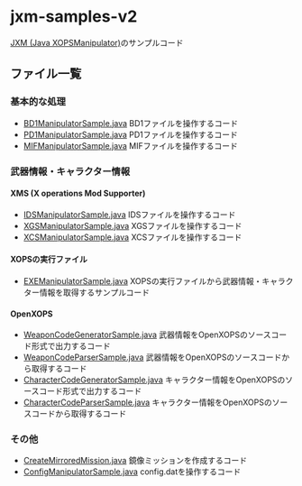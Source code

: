 # jxm-samples-v2

[JXM (Java XOPSManipulator)](https://github.com/maeda6uiui/jxm)のサンプルコード

## ファイル一覧

### 基本的な処理

- [BD1ManipulatorSample.java](src/main/java/com/github/maeda6uiui/jxmsamplesv2/BD1ManipulatorSample.java)
  BD1ファイルを操作するコード
- [PD1ManipulatorSample.java](src/main/java/com/github/maeda6uiui/jxmsamplesv2/PD1ManipulatorSample.java)
  PD1ファイルを操作するコード
- [MIFManipulatorSample.java](src/main/java/com/github/maeda6uiui/jxmsamplesv2/MIFManipulatorSample.java)
  MIFファイルを操作するコード

### 武器情報・キャラクター情報

#### XMS (X operations Mod Supporter)

- [IDSManipulatorSample.java](src/main/java/com/github/maeda6uiui/jxmsamplesv2/IDSManipulatorSample.java)
  IDSファイルを操作するコード
- [XGSManipulatorSample.java](src/main/java/com/github/maeda6uiui/jxmsamplesv2/XGSManipulatorSample.java)
  XGSファイルを操作するコード
- [XCSManipulatorSample.java](src/main/java/com/github/maeda6uiui/jxmsamplesv2/XCSManipulatorSample.java)
  XCSファイルを操作するコード

#### XOPSの実行ファイル

- [EXEManipulatorSample.java](src/main/java/com/github/maeda6uiui/jxmsamplesv2/EXEManipulatorSample.java)
  XOPSの実行ファイルから武器情報・キャラクター情報を取得するサンプルコード

#### OpenXOPS

- [WeaponCodeGeneratorSample.java](src/main/java/com/github/maeda6uiui/jxmsamplesv2/WeaponCodeGeneratorSample.java)
  武器情報をOpenXOPSのソースコード形式で出力するコード
- [WeaponCodeParserSample.java](src/main/java/com/github/maeda6uiui/jxmsamplesv2/WeaponCodeParserSample.java)
  武器情報をOpenXOPSのソースコードから取得するコード
- [CharacterCodeGeneratorSample.java](src/main/java/com/github/maeda6uiui/jxmsamplesv2/CharacterCodeGeneratorSample.java)
  キャラクター情報をOpenXOPSのソースコード形式で出力するコード
- [CharacterCodeParserSample.java](src/main/java/com/github/maeda6uiui/jxmsamplesv2/CharacterCodeParserSample.java)
  キャラクター情報をOpenXOPSのソースコードから取得するコード

### その他

- [CreateMirroredMission.java](src/main/java/com/github/maeda6uiui/jxmsamplesv2/CreateMirroredMission.java)
  鏡像ミッションを作成するコード
- [ConfigManipulatorSample.java](src/main/java/com/github/maeda6uiui/jxmsamplesv2/ConfigManipulatorSample.java)
  config.datを操作するコード

